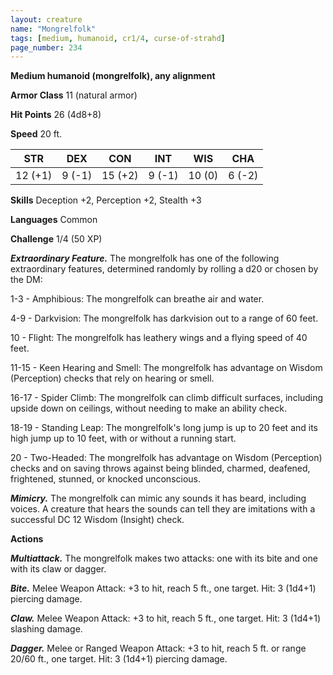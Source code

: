 ```yaml
---
layout: creature
name: "Mongrelfolk"
tags: [medium, humanoid, cr1/4, curse-of-strahd]
page_number: 234
---
```


**Medium humanoid (mongrelfolk), any alignment**

**Armor Class** 11 (natural armor)

**Hit Points** 26 (4d8+8)

**Speed** 20 ft.

|   STR   |   DEX   |   CON   |   INT   |   WIS   |   CHA   |
|:-----:|:-----:|:-----:|:-----:|:-----:|:-----:|
| 12 (+1) | 9 (-1) | 15 (+2) | 9 (-1) | 10 (0) | 6 (-2) |

**Skills** Deception +2, Perception +2, Stealth +3

**Languages** Common

**Challenge** 1/4 (50 XP)

***Extraordinary Feature.*** The mongrelfolk has one of the following extraordinary features, determined randomly by rolling a d20 or chosen by the DM:

1-3 - Amphibious: The mongrelfolk can breathe air and water.

4-9 - Darkvision: The mongrelfolk has darkvision out to a range of 60 feet.

10 - Flight: The mongrelfolk has leathery wings and a flying speed of 40 feet.

11-15 - Keen Hearing and Smell: The mongrelfolk has advantage on Wisdom (Perception) checks that rely on hearing or smell.

16-17 - Spider Climb: The mongrelfolk can climb difficult surfaces, including upside down on ceilings, without needing to make an ability check.

18-19 - Standing Leap: The mongrelfolk's long jump is up to 20 feet and its high jump up to 10 feet, with or without a running start.

20 - Two-Headed: The mongrelfolk has advantage on Wisdom (Perception) checks and on saving throws against being blinded, charmed, deafened, frightened, stunned, or knocked unconscious.

***Mimicry.*** The mongrelfolk can mimic any sounds it has beard, including voices. A creature that hears the sounds can tell they are imitations with a successful DC 12 Wisdom (Insight) check.

**Actions**

***Multiattack.*** The mongrelfolk makes two attacks: one with its bite and one with its claw or dagger.

***Bite.*** Melee Weapon Attack: +3 to hit, reach 5 ft., one target. Hit: 3 (1d4+1) piercing damage.

***Claw.*** Melee Weapon Attack: +3 to hit, reach 5 ft., one target. Hit: 3 (1d4+1) slashing damage.

***Dagger.*** Melee or Ranged Weapon Attack: +3 to hit, reach 5 ft. or range 20/60 ft., one target. Hit: 3 (1d4+1) piercing damage.

